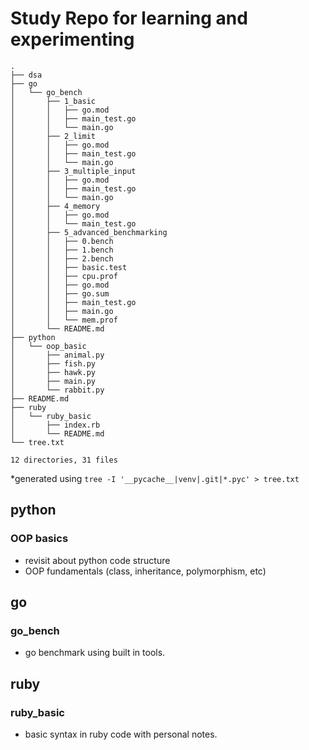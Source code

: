 # Study Repo for learning and experimenting
```
.
├── dsa
├── go
│   └── go_bench
│       ├── 1_basic
│       │   ├── go.mod
│       │   ├── main_test.go
│       │   └── main.go
│       ├── 2_limit
│       │   ├── go.mod
│       │   ├── main_test.go
│       │   └── main.go
│       ├── 3_multiple_input
│       │   ├── go.mod
│       │   ├── main_test.go
│       │   └── main.go
│       ├── 4_memory
│       │   ├── go.mod
│       │   └── main_test.go
│       ├── 5_advanced_benchmarking
│       │   ├── 0.bench
│       │   ├── 1.bench
│       │   ├── 2.bench
│       │   ├── basic.test
│       │   ├── cpu.prof
│       │   ├── go.mod
│       │   ├── go.sum
│       │   ├── main_test.go
│       │   ├── main.go
│       │   └── mem.prof
│       └── README.md
├── python
│   └── oop_basic
│       ├── animal.py
│       ├── fish.py
│       ├── hawk.py
│       ├── main.py
│       └── rabbit.py
├── README.md
├── ruby
│   └── ruby_basic
│       ├── index.rb
│       └── README.md
└── tree.txt

12 directories, 31 files
```

*generated using `tree -I '__pycache__|venv|.git|*.pyc' > tree.txt`

## python
### OOP basics
- revisit about python code structure
- OOP fundamentals (class, inheritance, polymorphism, etc)

## go
### go_bench
- go benchmark using built in tools.

## ruby
### ruby_basic
- basic syntax in ruby code with personal notes.

